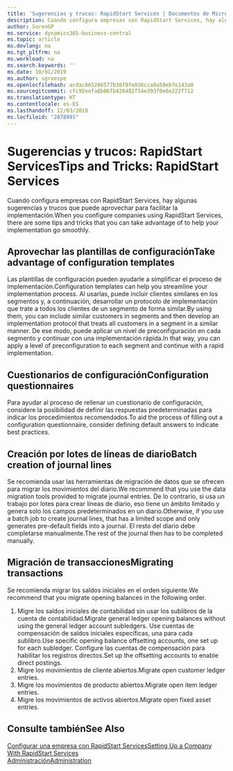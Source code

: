 ```yaml
---
title: 'Sugerencias y trucos: RapidStart Services | Documentos de Microsoft'
description: Cuando configura empresas con RapidStart Services, hay algunas sugerencias y trucos que puede aprovechar para facilitar la implementación.
author: SorenGP
ms.service: dynamics365-business-central
ms.topic: article
ms.devlang: na
ms.tgt_pltfrm: na
ms.workload: na
ms.search.keywords: ''
ms.date: 10/01/2019
ms.author: sgroespe
ms.openlocfilehash: acdac865286577b30f9fe036cca8a50eb7e143a0
ms.sourcegitcommit: cfc92eefa8b06fb426482f54e393f0e6e222f712
ms.translationtype: HT
ms.contentlocale: es-ES
ms.lasthandoff: 12/03/2019
ms.locfileid: "2878991"
---
```

# <a name="tips-and-tricks-rapidstart-services"></a><span data-ttu-id="84235-103">Sugerencias y trucos: RapidStart Services</span><span class="sxs-lookup"><span data-stu-id="84235-103">Tips and Tricks: RapidStart Services</span></span>
<span data-ttu-id="84235-104">Cuando configura empresas con RapidStart Services, hay algunas sugerencias y trucos que puede aprovechar para facilitar la implementación.</span><span class="sxs-lookup"><span data-stu-id="84235-104">When you configure companies using RapidStart Services, there are some tips and tricks that you can take advantage of to help your implementation go smoothly.</span></span>  

## <a name="take-advantage-of-configuration-templates"></a><span data-ttu-id="84235-105">Aprovechar las plantillas de configuración</span><span class="sxs-lookup"><span data-stu-id="84235-105">Take advantage of configuration templates</span></span>  
<span data-ttu-id="84235-106">Las plantillas de configuración pueden ayudarle a simplificar el proceso de implementación.</span><span class="sxs-lookup"><span data-stu-id="84235-106">Configuration templates can help you streamline your implementation process.</span></span> <span data-ttu-id="84235-107">Al usarlas, puede incluir clientes similares en los segmentos y, a continuación, desarrollar un protocolo de implementación que trate a todos los clientes de un segmento de forma similar.</span><span class="sxs-lookup"><span data-stu-id="84235-107">By using them, you can include similar customers in segments and then develop an implementation protocol that treats all customers in a segment in a similar manner.</span></span> <span data-ttu-id="84235-108">De ese modo, puede aplicar un nivel de preconfiguración en cada segmento y continuar con una implementación rápida.</span><span class="sxs-lookup"><span data-stu-id="84235-108">In that way, you can apply a level of preconfiguration to each segment and continue with a rapid implementation.</span></span>  

## <a name="configuration-questionnaires"></a><span data-ttu-id="84235-109">Cuestionarios de configuración</span><span class="sxs-lookup"><span data-stu-id="84235-109">Configuration questionnaires</span></span>  
<span data-ttu-id="84235-110">Para ayudar al proceso de rellenar un cuestionario de configuración, considere la posibilidad de definir las respuestas predeterminadas para indicar los procedimientos recomendados.</span><span class="sxs-lookup"><span data-stu-id="84235-110">To aid the process of filling out a configuration questionnaire, consider defining default answers to indicate best practices.</span></span>  

## <a name="batch-creation-of-journal-lines"></a><span data-ttu-id="84235-111">Creación por lotes de líneas de diario</span><span class="sxs-lookup"><span data-stu-id="84235-111">Batch creation of journal lines</span></span>  
<span data-ttu-id="84235-112">Se recomienda usar las herramientas de migración de datos que se ofrecen para migrar los movimientos del diario.</span><span class="sxs-lookup"><span data-stu-id="84235-112">We recommend that you use the data migration tools provided to migrate journal entries.</span></span> <span data-ttu-id="84235-113">De lo contrario, si usa un trabajo por lotes para crear líneas de diario, eso tiene un ámbito limitado y genera solo los campos predeterminados en un diario.</span><span class="sxs-lookup"><span data-stu-id="84235-113">Otherwise, if you use a batch job to create journal lines, that has a limited scope and only generates pre-default fields into a journal.</span></span> <span data-ttu-id="84235-114">El resto del diario debe completarse manualmente.</span><span class="sxs-lookup"><span data-stu-id="84235-114">The rest of the journal then has to be completed manually.</span></span>  

## <a name="migrating-transactions"></a><span data-ttu-id="84235-115">Migración de transacciones</span><span class="sxs-lookup"><span data-stu-id="84235-115">Migrating transactions</span></span>  
<span data-ttu-id="84235-116">Se recomienda migrar los saldos iniciales en el orden siguiente.</span><span class="sxs-lookup"><span data-stu-id="84235-116">We recommend that you migrate opening balances in the following order.</span></span>  

1.  <span data-ttu-id="84235-117">Migre los saldos iniciales de contabilidad sin usar los sublibros de la cuenta de contabilidad.</span><span class="sxs-lookup"><span data-stu-id="84235-117">Migrate general ledger opening balances without using the general ledger account subledgers.</span></span> <span data-ttu-id="84235-118">Use cuentas de compensación de saldos iniciales específicas, una para cada sublibro.</span><span class="sxs-lookup"><span data-stu-id="84235-118">Use specific opening balance offsetting accounts, one set up for each subledger.</span></span> <span data-ttu-id="84235-119">Configure las cuentas de compensación para habilitar los registros directos.</span><span class="sxs-lookup"><span data-stu-id="84235-119">Set up the offsetting accounts to enable direct postings.</span></span>  
2.  <span data-ttu-id="84235-120">Migre los movimientos de cliente abiertos.</span><span class="sxs-lookup"><span data-stu-id="84235-120">Migrate open customer ledger entries.</span></span>  
3.  <span data-ttu-id="84235-121">Migre los movimientos de producto abiertos.</span><span class="sxs-lookup"><span data-stu-id="84235-121">Migrate open item ledger entries.</span></span>  
4.  <span data-ttu-id="84235-122">Migre los movimientos de activos abiertos.</span><span class="sxs-lookup"><span data-stu-id="84235-122">Migrate open fixed asset entries.</span></span>  

## <a name="see-also"></a><span data-ttu-id="84235-123">Consulte también</span><span class="sxs-lookup"><span data-stu-id="84235-123">See Also</span></span>  
[<span data-ttu-id="84235-124">Configurar una empresa con RapidStart Services</span><span class="sxs-lookup"><span data-stu-id="84235-124">Setting Up a Company With RapidStart Services</span></span>](admin-set-up-a-company-with-rapidstart.md)  
[<span data-ttu-id="84235-125">Administración</span><span class="sxs-lookup"><span data-stu-id="84235-125">Administration</span></span>](admin-setup-and-administration.md)
